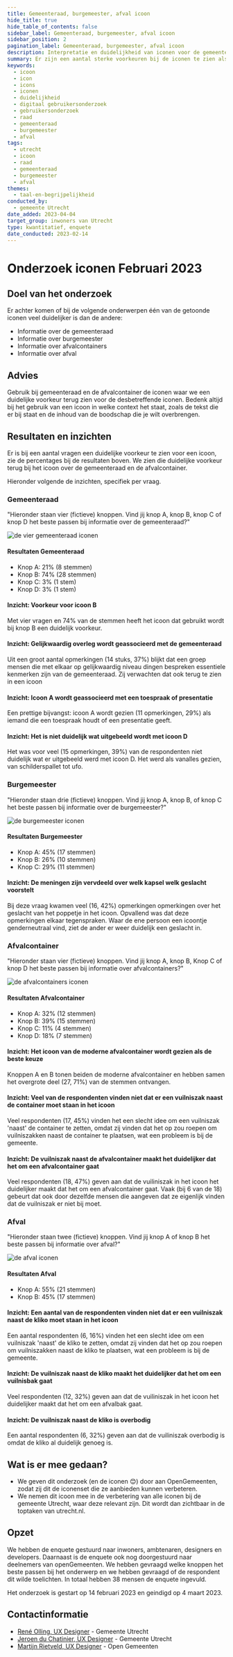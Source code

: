 ```yaml
---
title: Gemeenteraad, burgemeester, afval icoon
hide_title: true
hide_table_of_contents: false
sidebar_label: Gemeenteraad, burgemeester, afval icoon
sidebar_position: 2
pagination_label: Gemeenteraad, burgemeester, afval icoon
description: Interpretatie en duidelijkheid van iconen voor de gemeenteraad, burgemeester en afval.
summary: Er zijn een aantal sterke voorkeuren bij de iconen te zien als het gaat over de gemeenteraad en de afvalcontainers.
keywords:
  - icoon
  - icon
  - icons
  - iconen
  - duidelijkheid
  - digitaal gebruikersonderzoek
  - gebruikersonderzoek
  - raad
  - gemeenteraad
  - burgemeester
  - afval
tags:
  - utrecht
  - icoon
  - raad
  - gemeenteraad
  - burgemeester
  - afval
themes:
  - taal-en-begrijpelijkheid
conducted_by:
  - gemeente Utrecht
date_added: 2023-04-04
target_group: inwoners van Utrecht
type: kwantitatief, enquete
date_conducted: 2023-02-14
---
```


<!-- @license CC0-1.0 -->

# Onderzoek iconen Februari 2023

## Doel van het onderzoek

Er achter komen of bij de volgende onderwerpen één van de getoonde iconen veel duidelijker is dan de andere:

- Informatie over de gemeenteraad
- Informatie over burgemeester
- Informatie over afvalcontainers
- Informatie over afval

## Advies

Gebruik bij gemeenteraad en de afvalcontainer de iconen waar we een duidelijke voorkeur terug zien voor de desbetreffende iconen. Bedenk altijd bij het gebruik van een icoon in welke context het staat, zoals de tekst die er bij staat en de inhoud van de boodschap die je wilt overbrengen.

## Resultaten en inzichten

Er is bij een aantal vragen een duidelijke voorkeur te zien voor een icoon, zie de percentages bij de resultaten boven. We zien die duidelijke voorkeur terug bij het icoon over de gemeenteraad en de afvalcontainer.

Hieronder volgende de inzichten, specifiek per vraag.

### Gemeenteraad

"Hieronder staan vier (fictieve) knoppen. Vind jij knop A, knop B, knop C of knop D het beste passen bij informatie over de gemeenteraad?"

![de vier gemeenteraad iconen](https://raw.githubusercontent.com/nl-design-system/gebruikersonderzoeken/assets/utrecht-februari-2023__gemeenteraad.png)

#### Resultaten Gemeenteraad

- Knop A: 21% (8 stemmen)
- Knop B: 74% (28 stemmen)
- Knop C: 3% (1 stem)
- Knop D: 3% (1 stem)

#### Inzicht: Voorkeur voor icoon B

Met vier vragen en 74% van de stemmen heeft het icoon dat gebruikt wordt bij knop B een duidelijk voorkeur.

#### Inzicht: Gelijkwaardig overleg wordt geassocieerd met de gemeenteraad

Uit een groot aantal opmerkingen (14 stuks, 37%) blijkt dat een groep mensen die met elkaar op gelijkwaardig niveau dingen bespreken essentiele kenmerken zijn van de gemeenteraad. Zij verwachten dat ook terug te zien in een icoon

#### Inzicht: Icoon A wordt geassocieerd met een toespraak of presentatie

Een prettige bijvangst: icoon A wordt gezien (11 opmerkingen, 29%) als iemand die een toespraak houdt of een presentatie geeft.

#### Inzicht: Het is niet duidelijk wat uitgebeeld wordt met icoon D

Het was voor veel (15 opmerkingen, 39%) van de respondenten niet duidelijk wat er uitgebeeld werd met icoon D. Het werd als vanalles gezien, van schilderspallet tot ufo.

### Burgemeester

"Hieronder staan drie (fictieve) knoppen. Vind jij knop A, knop B, of knop C het beste passen bij informatie over de burgemeester?"

![de burgemeester iconen](https://raw.githubusercontent.com/nl-design-system/gebruikersonderzoeken/assets/utrecht-februari-2023__burgemeester.png)

#### Resultaten Burgemeester

- Knop A: 45% (17 stemmen)
- Knop B: 26% (10 stemmen)
- Knop C: 29% (11 stemmen)

#### Inzicht: De meningen zijn vervdeeld over welk kapsel welk geslacht voorstelt

Bij deze vraag kwamen veel (16, 42%) opmerkingen opmerkingen over het geslacht van het poppetje in het icoon. Opvallend was dat deze opmerkingen elkaar tegenspraken. Waar de ene persoon een icoontje genderneutraal vind, ziet de ander er weer duidelijk een geslacht in.

### Afvalcontainer

"Hieronder staan vier (fictieve) knoppen. Vind jij knop A, knop B, Knop C of knop D het beste passen bij informatie over afvalcontainers?"

![de afvalcontainers iconen](https://raw.githubusercontent.com/nl-design-system/gebruikersonderzoeken/assets/utrecht-februari-2023__afvalcontainer.png)

#### Resultaten Afvalcontainer

- Knop A: 32% (12 stemmen)
- Knop B: 39% (15 stemmen)
- Knop C: 11% (4 stemmen)
- Knop D: 18% (7 stemmen)

#### Inzicht: Het icoon van de moderne afvalcontainer wordt gezien als de beste keuze

Knoppen A en B tonen beiden de moderne afvalcontainer en hebben samen het overgrote deel (27, 71%) van de stemmen ontvangen.

#### Inzicht: Veel van de respondenten vinden niet dat er een vuilniszak naast de container moet staan in het icoon

Veel respondenten (17, 45%) vinden het een slecht idee om een vuilniszak 'naast' de container te zetten, omdat zij vinden dat het op zou roepen om vuilniszakken naast de container te plaatsen, wat een probleem is bij de gemeente.

#### Inzicht: De vuilniszak naast de afvalcontainer maakt het duidelijker dat het om een afvalcontainer gaat

Veel respondenten (18, 47%) geven aan dat de vuiliniszak in het icoon het duidelijker maakt dat het om een afvalcontainer gaat. Vaak (bij 6 van de 18) gebeurt dat ook door dezelfde mensen die aangeven dat ze eigenlijk vinden dat de vuilniszak er niet bij moet.

### Afval

"Hieronder staan twee (fictieve) knoppen. Vind jij knop A of knop B het beste passen bij informatie over afval?"

![de afval iconen](https://raw.githubusercontent.com/nl-design-system/gebruikersonderzoeken/assets/utrecht-februari-2023__afval.png)

#### Resultaten Afval

- Knop A: 55% (21 stemmen)
- Knop B: 45% (17 stemmen)

#### Inzicht: Een aantal van de respondenten vinden niet dat er een vuilniszak naast de kliko moet staan in het icoon

Een aantal respondenten (6, 16%) vinden het een slecht idee om een vuilniszak 'naast' de kliko te zetten, omdat zij vinden dat het op zou roepen om vuilniszakken naast de kliko te plaatsen, wat een probleem is bij de gemeente.

#### Inzicht: De vuilniszak naast de kliko maakt het duidelijker dat het om een vuilnisbak gaat

Veel respondenten (12, 32%) geven aan dat de vuiliniszak in het icoon het duidelijker maakt dat het om een afvalbak gaat.

#### Inzicht: De vuilniszak naast de kliko is overbodig

Een aantal respondenten (6, 32%) geven aan dat de vuiliniszak overbodig is omdat de kliko al duidelijk genoeg is.

## Wat is er mee gedaan?

- We geven dit onderzoek (en de iconen 😊) door aan OpenGemeenten, zodat zij dit de iconenset die ze aanbieden kunnen verbeteren.
- We nemen dit icoon mee in de verbetering van alle iconen bij de gemeente Utrecht, waar deze relevant zijn. Dit wordt dan zichtbaar in de toptaken van utrecht.nl.

## Opzet

We hebben de enquete gestuurd naar inwoners, ambtenaren, designers en developers. Daarnaast is de enquete ook nog doorgestuurd naar deelnemers van openGemeenten. We hebben gevraagd welke knoppen het beste passen bij het onderwerp en we hebben gevraagd of de respondent dit wilde toelichten. In totaal hebben 38 mensen de enquete ingevuld.

Het onderzoek is gestart op 14 februari 2023 en geindigd op 4 maart 2023.

## Contactinformatie

- [René Olling, UX Designer](mailto:r.olling@utrecht.nl) - Gemeente Utrecht
- [Jeroen du Chatinier, UX Designer](mailto:j.du.chatinier@utrecht.nl) - Gemeente Utrecht
- [Martijn Rietveld, UX Designer](mailto:martijn@opengemeenten.nl) - Open Gemeenten
